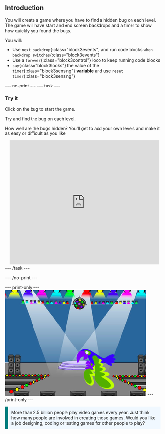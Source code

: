 ## Introduction

You will create a game where you have to find a hidden bug on each level. The game will have start and end screen backdrops and a timer to show how quickly you found the bugs. 

You will:
+ Use `next backdrop`{:class="block3events"} and run code blocks `when backdrop switches`{:class="block3events"}
+ Use a `forever`{:class="block3control"} loop to keep running code blocks
+ `say`{:class="block3looks"} the value of the `timer`{:class="block3sensing"} **variable** and use `reset timer`{:class="block3sensing"}

--- no-print ---
--- task --- 
### Try it
<div style="display: flex; flex-wrap: wrap">
<div style="flex-basis: 200px; flex-grow: 1">  
Click on the bug to start the game.

Try and find the bug on each level.

How well are the bugs hidden? You'll get to add your own levels and make it as easy or difficult as you like.

</div>
<div class="scratch-preview" style="margin-left: 15px;">
  <iframe allowtransparency="true" width="485" height="402" src="https://scratch.mit.edu/projects/embed/486719939/?autostart=false" frameborder="0"></iframe>
</div>
</div>
--- /task ---

--- /no-print ---

--- print-only ---
![Complete project](images/showcase_static.png)
--- /print-only ---

<p style="border-left: solid; border-width:10px; border-color: teal; background-color: aliceblue; padding: 10px;">
More than 2.5 billion people play video games every year. Just think how many people are involved in creating those games. Would you like a job designing, coding or testing games for other people to play? 
</p>
